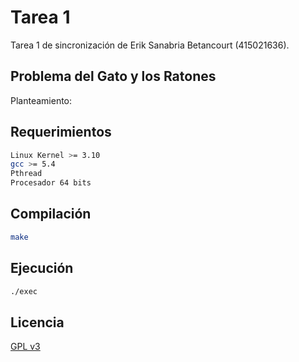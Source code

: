 # Tarea 1

Tarea 1 de sincronización de Erik Sanabria Betancourt (415021636).

## Problema del Gato y los Ratones

Planteamiento:

## Requerimientos

```bash
Linux Kernel >= 3.10
gcc >= 5.4
Pthread
Procesador 64 bits
```
## Compilación

```bash
make
```

## Ejecución

```bash
./exec
```

## Licencia
[GPL v3](https://www.gnu.org/licenses/gpl-3.0.html)